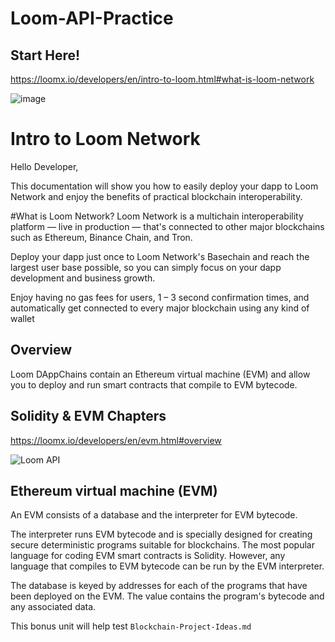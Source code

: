 # Loom-API-Practice 

## Start Here!
https://loomx.io/developers/en/intro-to-loom.html#what-is-loom-network

![image](https://user-images.githubusercontent.com/59753390/148483653-d1dcec4a-39bc-40cb-9026-56bde34f7539.png)

# Intro to Loom Network
Hello Developer,

This documentation will show you how to easily deploy your dapp to Loom Network and enjoy the benefits of practical blockchain interoperability.

#What is Loom Network?
Loom Network is a multichain interoperability platform — live in production — that's connected to other major blockchains such as Ethereum, Binance Chain, and Tron.

Deploy your dapp just once to Loom Network's Basechain and reach the largest user base possible, so you can simply focus on your dapp development and business growth.

Enjoy having no gas fees for users, 1 – 3 second confirmation times, and automatically get connected to every major blockchain using any kind of wallet

## Overview
Loom DAppChains contain an Ethereum virtual machine (EVM) and allow you to deploy and run smart contracts that compile to EVM bytecode.

## Solidity & EVM Chapters
https://loomx.io/developers/en/evm.html#overview

![Loom API](https://user-images.githubusercontent.com/59753390/148482346-a03e7237-b04e-4682-a46e-a9f9152110cb.PNG)


## Ethereum virtual machine (EVM)

An EVM consists of a database and the interpreter for EVM bytecode.

The interpreter runs EVM bytecode and is specially designed for creating secure deterministic programs suitable for blockchains. The most popular language for coding EVM smart contracts is Solidity. However, any language that compiles to EVM bytecode can be run by the EVM interpreter.

The database is keyed by addresses for each of the programs that have been deployed on the EVM. The value contains the program's bytecode and any associated data.

This bonus unit will help test ```Blockchain-Project-Ideas.md``` 


